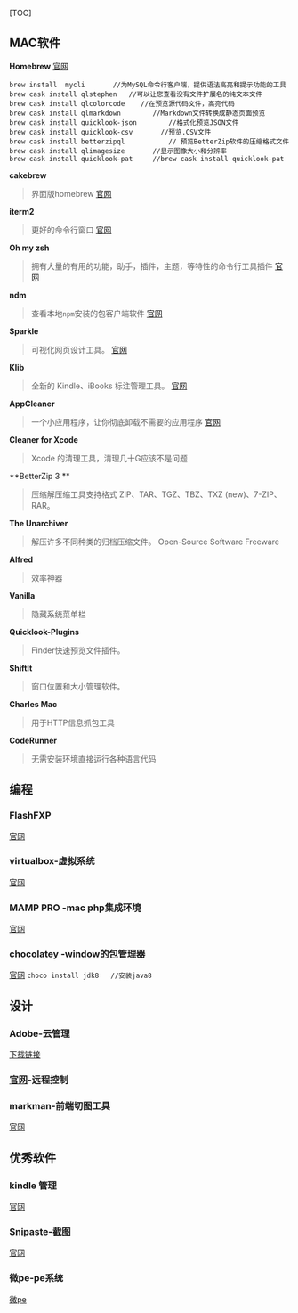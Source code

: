 [TOC]

## MAC软件
**Homebrew**
[官网](https://brew.sh/index_zh-cn.html)

```
brew install  mycli       //为MySQL命令行客户端，提供语法高亮和提示功能的工具
brew cask install qlstephen   //可以让您查看没有文件扩展名的纯文本文件
brew cask install qlcolorcode    //在预览源代码文件，高亮代码
brew cask install qlmarkdown		//Markdown文件转换成静态页面预览
brew cask install quicklook-json  		//格式化预览JSON文件
brew cask install quicklook-csv       //预览.CSV文件
brew cask install betterzipql			// 预览BetterZip软件的压缩格式文件
brew cask install qlimagesize		//显示图像大小和分辨率
brew cask install quicklook-pat		//brew cask install quicklook-pat
```


**cakebrew**

>界面版homebrew	[官网](https://www.cakebrew.com/)




**iterm2**

> 更好的命令行窗口	[官网](http://www.iterm2.com/)



**Oh my zsh**

> 拥有大量的有用的功能，助手，插件，主题，等特性的命令行工具插件	 [官网](http://ohmyz.sh/) 


**ndm**

> 查看本地`npm`安装的包客户端软件 [官网](https://720kb.github.io/ndm/)

**Sparkle**

> 可视化网页设计工具。	 [官网](https://sparkleapp.com/)  

**Klib** 

>全新的 Kindle、iBooks 标注管理工具。  [官网](http://klib.me/cn/)


**AppCleaner** 

>一个小应用程序，让你彻底卸载不需要的应用程序 [官网](http://freemacsoft.net/appcleaner/)

**Cleaner for Xcode**

> Xcode 的清理工具，清理几十G应该不是问题

**BetterZip 3 **

>  压缩解压缩工具支持格式 ZIP、TAR、TGZ、TBZ、TXZ (new)、7-ZIP、RAR。


**The Unarchiver** 

> 解压许多不同种类的归档压缩文件。 Open-Source Software Freeware

**Alfred** 

>效率神器


**Vanilla** 

>隐藏系统菜单栏

**Quicklook-Plugins** 

>Finder快速预览文件插件。

**ShiftIt**

>窗口位置和大小管理软件。

**Charles Mac**

>用于HTTP信息抓包工具

**CodeRunner**

>无需安装环境直接运行各种语言代码


## 编程

### FlashFXP
[官网](https://www.flashfxp.com/download)

### virtualbox-虚拟系统
[官网](https://www.virtualbox.org/wiki/Downloads)

### MAMP PRO -mac php集成环境
[官网](https://www.mamp.info/en/downloads/)

### chocolatey -window的包管理器
[官网](https://chocolatey.org/install)
`choco install jdk8   //安装java8` 

## 设计

### Adobe-云管理
[下载链接](https://ccmdls.adobe.com/AdobeProducts/KCCC/1/win32/CreativeCloudSet-Up.exe)

### [官网](https://www.teamviewer.com/zhcn/download/windows/)-远程控制

### markman-前端切图工具
[官网](http://www.getmarkman.com/)



## 优秀软件
### kindle 管理
[官网](http://kmate.me/downloadcn/)

### Snipaste-截图
[官网](https://www.snipaste.com/)

### 微pe-pe系统
[微pe](http://www.wepe.com.cn/download.html)